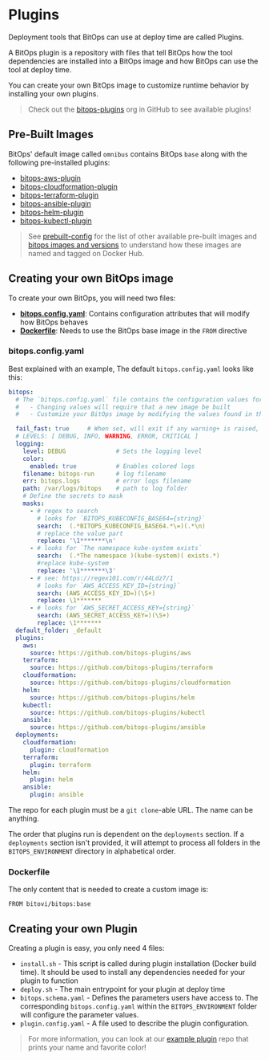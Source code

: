 # Plugins
Deployment tools that BitOps can use at deploy time are called Plugins.

A BitOps plugin is a repository with files that tell BitOps how the tool dependencies are installed into a BitOps image and how BitOps can use the tool at deploy time.

You can create your own BitOps image to customize runtime behavior by installing your own plugins.

> Check out the [bitops-plugins](https://github.com/bitops-plugins) org in GitHub to see available plugins!

## Pre-Built Images

BitOps' default image called `omnibus` contains BitOps `base` along with the following pre-installed plugins:

* [bitops-aws-plugin](https://github.com/bitops-plugins/aws)
* [bitops-cloudformation-plugin](https://github.com/bitops-plugins/cloudformation)
* [bitops-terraform-plugin](https://github.com/bitops-plugins/terraform)
* [bitops-ansible-plugin](https://github.com/bitops-plugins/ansible)
* [bitops-helm-plugin](https://github.com/bitops-plugins/helm)
* [bitops-kubectl-plugin](https://github.com/bitops-plugins/kubectl)


> See [prebuilt-config](https://github.com/bitovi/bitops/tree/main/prebuilt-config) for the list of other available pre-built images and [bitops images and versions](versioning.md) to understand how these images are named and tagged on Docker Hub.

## Creating your own BitOps image
To create your own BitOps, you will need two files:

* **[bitops.config.yaml](../bitops.config.yaml)**: Contains configuration attributes that will modify how BitOps behaves
* **[Dockerfile](../prebuilt-config/dockerfile.template)**: Needs to use the BitOps base image in the `FROM` directive


### bitops.config.yaml
Best explained with an example, The default `bitops.config.yaml` looks like this:
```yaml
bitops:
  # The `bitops.config.yaml` file contains the configuration values for the BitOps core.
  #   - Changing values will require that a new image be built
  #   - Customize your BitOps image by modifying the values found in the `bitops.config.yaml`

  fail_fast: true     # When set, will exit if any warning+ is raised, otherwise only exit on critical error
  # LEVELS: [ DEBUG, INFO, WARNING, ERROR, CRITICAL ]
  logging:      
    level: DEBUG              # Sets the logging level
    color:
      enabled: true           # Enables colored logs
    filename: bitops-run      # log filename
    err: bitops.logs          # error logs filename
    path: /var/logs/bitops    # path to log folder
    # Define the secrets to mask
    masks:
      - # regex to search
        # looks for `BITOPS_KUBECONFIG_BASE64={string}`
        search:  (.*BITOPS_KUBECONFIG_BASE64.*\=)(.*\n)
        # replace the value part
        replace: '\1*******\n'
      - # looks for `The namespace kube-system exists`
        search:  (.*The namespace )(kube-system)( exists.*)
        #replace kube-system
        replace: '\1*******\3'
      - # see: https://regex101.com/r/44Ldz7/1
        # looks for `AWS_ACCESS_KEY_ID={string}`
        search: (AWS_ACCESS_KEY_ID=)(\S+)
        replace: \1*******
      - # looks for `AWS_SECRET_ACCESS_KEY={string}`
        search: (AWS_SECRET_ACCESS_KEY=)(\S+)
        replace: \1*******
  default_folder: _default
  plugins:  
    aws:
      source: https://github.com/bitops-plugins/aws
    terraform:
      source: https://github.com/bitops-plugins/terraform
    cloudformation:
      source: https://github.com/bitops-plugins/cloudformation
    helm:
      source: https://github.com/bitops-plugins/helm
    kubectl:
      source: https://github.com/bitops-plugins/kubectl
    ansible:
      source: https://github.com/bitops-plugins/ansible
  deployments:
    cloudformation:
      plugin: cloudformation
    terraform:
      plugin: terraform
    helm:
      plugin: helm
    ansible:
      plugin: ansible
```

The repo for each plugin must be a `git clone`-able URL. The name can be anything.

The order that plugins run is dependent on the `deployments` section. If a `deployments` section isn't provided, it will attempt to process all folders in the `BITOPS_ENVIRONMENT` directory in alphabetical order.

### Dockerfile
The only content that is needed to create a custom image is:

```
FROM bitovi/bitops:base
```

## Creating your own Plugin
Creating a plugin is easy, you only need 4 files:

* `install.sh` - This script is called during plugin installation (Docker build time). It should be used to install any dependencies needed for your plugin to function 
* `deploy.sh` - The main entrypoint for your plugin at deploy time
* `bitops.schema.yaml` - Defines the parameters users have access to. The corresponding `bitops.config.yaml` within the `BITOPS_ENVIRONMENT` folder will configure the parameter values.
* `plugin.config.yaml` - A file used to describe the plugin configuration.

> For more information, you can look at our [example plugin](https://github.com/bitops-plugins/example-plugin) repo that prints your name and favorite color!
